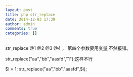 ```yaml
---
layout: post
title: php str_replace
date: 2014-12-03 17:39
author: admin
comments: true
categories: []
---
```

str_replace @1 @2 @3 @4 ，  第四个参数要用变量,不然报错。

str_replace("aa","bb","aasfd","1");这样不行

$i = 1;
str_replace("aa","bb","aasfd",$i);

